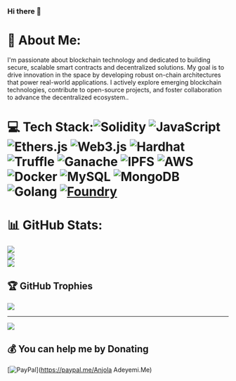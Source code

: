 ### Hi there 👋

<!--
**anjolagithub/anjolagithub** is a ✨ _special_ ✨ repository because its `README.md` (this file) appears on your GitHub profile.

Here are some ideas to get you started:

- 🔭 I’m currently working on ...
- 🌱 I’m currently learning ...
- 👯 I’m looking to collaborate on ...
- 🤔 I’m looking for help with ...
- 💬 Ask me about ...
- 📫 How to reach me: ...
- 😄 Pronouns: ...
- ⚡ Fun fact: ...
-->
<!-- # Mitch
 Project Fairplay -->
# 💫 About Me:
I'm passionate about blockchain technology and dedicated to building secure, scalable smart contracts and decentralized solutions. My goal is to drive innovation in the space by developing robust on-chain architectures that power real-world applications. I actively explore emerging blockchain technologies, contribute to open-source projects, and foster collaboration to advance the decentralized ecosystem..


# 💻 Tech Stack:![Solidity](https://img.shields.io/badge/Solidity-%23363636.svg?style=for-the-badge&logo=solidity&logoColor=white) ![JavaScript](https://img.shields.io/badge/javascript-%23323330.svg?style=for-the-badge&logo=javascript&logoColor=%23F7DF1E)  ![Ethers.js](https://img.shields.io/badge/Ethers.js-%232C2C2C.svg?style=for-the-badge&logoColor=white) ![Web3.js](https://img.shields.io/badge/Web3.js-%23F16822.svg?style=for-the-badge&logoColor=white) ![Hardhat](https://img.shields.io/badge/Hardhat-%23293133.svg?style=for-the-badge&logoColor=white) ![Truffle](https://img.shields.io/badge/Truffle-%238C3C3C.svg?style=for-the-badge&logo=truffle&logoColor=white) ![Ganache](https://img.shields.io/badge/Ganache-%23DFA550.svg?style=for-the-badge&logoColor=white) ![IPFS](https://img.shields.io/badge/IPFS-%23040818.svg?style=for-the-badge&logo=ipfs&logoColor=white) ![AWS](https://img.shields.io/badge/AWS-%23FF9900.svg?style=for-the-badge&logo=amazon-aws&logoColor=white) ![Docker](https://img.shields.io/badge/Docker-%2300ADD8.svg?style=for-the-badge&logo=docker&logoColor=white) ![MySQL](https://img.shields.io/badge/mysql-%2300f.svg?style=for-the-badge&logo=mysql&logoColor=white) ![MongoDB](https://img.shields.io/badge/MongoDB-%234ea94b.svg?style=for-the-badge&logo=mongodb&logoColor=white)  ![Golang](https://img.shields.io/badge/Go-%2300ADD8.svg?style=for-the-badge&logo=go&logoColor=white)  [![Foundry](https://img.shields.io/badge/Foundry-%232D2D2D.svg?style=for-the-badge&logoColor=white)](https://getfoundry.sh/)

# 📊 GitHub Stats:
![](https://github-readme-stats.vercel.app/api?username=anjolagithub&theme=dark&hide_border=false&include_all_commits=true&count_private=false)<br/>
![](https://github-readme-streak-stats.herokuapp.com/?user=anjolagithub&theme=dark&hide_border=false)<br/>
![](https://github-readme-stats.vercel.app/api/top-langs/?username=anjolagithub&theme=dark&hide_border=false&include_all_commits=true&count_private=false&layout=compact)

## 🏆 GitHub Trophies
![](https://github-profile-trophy.vercel.app/?username=anjolagithub&theme=radical&no-frame=false&no-bg=true&margin-w=4)

---
[![](https://visitcount.itsvg.in/api?id=anjolagithub&icon=0&color=0)](https://visitcount.itsvg.in)

  ## 💰 You can help me by Donating
  [![PayPal](https://img.shields.io/badge/PayPal-00457C?style=for-the-badge&logo=paypal&logoColor=white)](https://paypal.me/Anjola Adeyemi.Me) 

  <!-- Proudly created with GPRM ( https://gprm.itsvg.in ) -->
  
